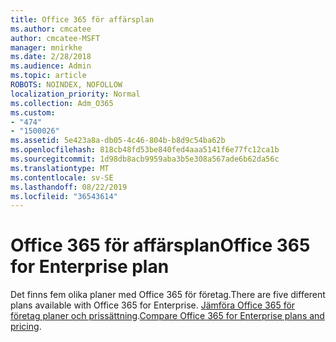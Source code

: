 ```yaml
---
title: Office 365 för affärsplan
ms.author: cmcatee
author: cmcatee-MSFT
manager: mnirkhe
ms.date: 2/28/2018
ms.audience: Admin
ms.topic: article
ROBOTS: NOINDEX, NOFOLLOW
localization_priority: Normal
ms.collection: Adm_O365
ms.custom:
- "474"
- "1500026"
ms.assetid: 5e423a8a-db05-4c46-804b-b8d9c54ba62b
ms.openlocfilehash: 818cb48fd53be840fed4aaa5141f6e77fc12ca1b
ms.sourcegitcommit: 1d98db8acb9959aba3b5e308a567ade6b62da56c
ms.translationtype: MT
ms.contentlocale: sv-SE
ms.lasthandoff: 08/22/2019
ms.locfileid: "36543614"
---
```

# <a name="office-365-for-enterprise-plan"></a><span data-ttu-id="a51b8-102">Office 365 för affärsplan</span><span class="sxs-lookup"><span data-stu-id="a51b8-102">Office 365 for Enterprise plan</span></span>

<span data-ttu-id="a51b8-103">Det finns fem olika planer med Office 365 för företag.</span><span class="sxs-lookup"><span data-stu-id="a51b8-103">There are five different plans available with Office 365 for Enterprise.</span></span> <span data-ttu-id="a51b8-104">[Jämföra Office 365 för företag planer och prissättning](https://products.office.com/business/compare-more-office-365-for-business-plans).</span><span class="sxs-lookup"><span data-stu-id="a51b8-104">[Compare Office 365 for Enterprise plans and pricing](https://products.office.com/business/compare-more-office-365-for-business-plans).</span></span>  